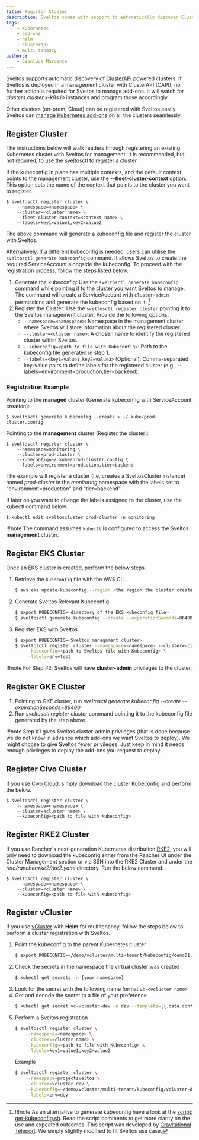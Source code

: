 ```yaml
---
title: Register Cluster
description: Sveltos comes with support to automatically discover ClusterAPI powered clusters. Any other cluster (GKE for instance) can easily be registered with Sveltos.
tags:
    - Kubernetes
    - add-ons
    - helm
    - clusterapi
    - multi-tenancy
authors:
    - Gianluca Mardente
---
```

Sveltos supports automatic discovery of [ClusterAPI](https://github.com/kubernetes-sigs/cluster-api) powered clusters. If Sveltos is deployed in a management cluster with ClusterAPI (CAPI), no further action is required for Sveltos to manage add-ons. It will watch for *clusters.cluster.x-k8s.io* instances and program those accordingly.

Other clusters (on-prem, Cloud) can be registered with Sveltos easily. Sveltos can [manage Kubernetes add-ons](../addons/addons.md) on all the clusters seamlessly.

## Register Cluster

The instructions below will walk readers through registering an existing Kubernetes cluster with Sveltos for management. It is recommended, but not required, to use the [sveltosctl](https://github.com/projectsveltos/sveltosctl "Sveltos CLI") to register a cluster.

If the kubeconfig in place has multiple contexts, and the default context points to the management cluster, use the __--fleet-cluster-context__ option. This option sets the name of the context that points to the cluster you want to register.

```
$ sveltosctl register cluster \
    --namespace=<namespace> \
    --cluster=<cluster name> \
    --fleet-cluster-context=<context name> \
    --labels=key1=value1,key2=value2
```

The above command will generate a kubeconfig file and register the cluster with Sveltos.

Alternatively, if a different kubeconfig is needed, users can utilise the `sveltosctl generate kubeconfig` command. It allows Sveltos to create the required ServiceAccount alongside the kubeconfig. To proceed with the registration process, follow the steps listed below.

1. Generate the kubeconfig: Use the `sveltosctl generate kubeconfig` command while pointing it to the cluster you want Sveltos to manage. The command will create a ServiceAccount with `cluster-admin` permissions and generate the kubeconfig based on it. [^1]
1. Register the Cluster: Use the `sveltosctl register cluster` pointing it to the Sveltos management cluster. Provide the following options:
    - `--namespace=<namespace>`: Namespace in the management cluster where Sveltos will store information about the registered cluster.
    - `--cluster=<cluster name>`: A chosen name to identify the registered cluster within Sveltos.
    - `--kubeconfig=<path to file with Kubeconfig>`: Path to the kubeconfig file generated in step 1.
    - `--labels=<key1=value1,key2=value2>` (Optional): Comma-separated key-value pairs to define labels for the registered cluster (e.g., --labels=environment=production,tier=backend).


### Registration Example

Pointing to the **managed** cluster (Generate kubeconfig with ServiceAccount creation):

```$ sveltosctl generate kubeconfig --create > ~/.kube/prod-cluster.config```

Pointing to the **management** cluster (Register the cluster):

```
$ sveltosctl register cluster \
    --namespace=monitoring \
    --cluster=prod-cluster \
    --kubeconfig=~/.kube/prod-cluster.config \
    --labels=environment=production,tier=backend
```

The example will register a cluster (i.e, creates a SveltosCluster instance) named *prod-cluster* in the *monitoring* namespace with the labels set to "environment=production" and "tier=backend".

If later on you want to change the labels assigned to the cluster, use the kubectl command below.

```$ kubectl edit sveltoscluster prod-cluster -n monitoring``` 

!!!note
    The command assumes `kubectl` is configured to access the Sveltos **management** cluster.

## Register EKS Cluster
Once an EKS cluster is created, perform the below steps. 

1. Retrieve the `kubeconfig` file with the AWS CLI.

    ```bash
    $ aws eks update-kubeconfig --region <the region the cluster created> --name <the name of the cluster>
    ```

1. Generate Sveltos Relevant Kubeconfig
    ```bash
    $ export KUBECONFIG=<directory of the EKS kubeconfig file>
    $ sveltosctl generate kubeconfig --create --expirationSeconds=86400 > eks_kubeconfig.yaml
    ```
1. Register EKS with Sveltos

    ```bash
    $ export KUBECONFIG=<Sveltos managament cluster>
    $ sveltosctl register cluster --namespace=<namespace> --cluster=<cluster name> \
        --kubeconfig=<path to Sveltos file with Kubeconfig> \
        --labels=env=test
    ```

!!!note
    For Step #2, Sveltos will have **cluster-admin** privileges to the cluster.

## Register GKE Cluster
1. Pointing to GKE cluster, run *sveltosctl generate kubeconfig --create --expirationSeconds=86400*
1. Run *sveltosctl register cluster* command pointing it to the kubeconfig file generated by the step above.

!!!note
    Step #1 gives Sveltos cluster-admin privileges (that is done because we do not know in advance which add-ons we want Sveltos to deploy). We might choose to give Sveltos fewer privileges. Just keep in mind it needs enough privileges to deploy the add-ons you request to deploy.

## Register Civo Cluster
If you use [Civo Cloud](https://www.civo.com), simply download the cluster Kubeconfig and perform the below.

```
$ sveltosctl register cluster \
    --namespace=<namespace> \
    --cluster=<cluster name> \
    --kubeconfig=<path to file with Kubeconfig>
```

## Register RKE2 Cluster
If you use Rancher's next-generation Kubernetes distribution [RKE2](https://docs.rke2.io/), you will only need to download the kubeconfig either from the Rancher UI under the Cluster Management section or via SSH into the RKE2 Cluster and under the */etc/rancher/rke2/rke2.yaml* directory. Run the below command.

```
$ sveltosctl register cluster \
    --namespace=<namespace> \
    --cluster=<cluster name> \
    --kubeconfig=<path to file with Kubeconfig>
```

## Register vCluster
If you use [vCluster](https://www.vcluster.com/) with **Helm** for multitenancy, follow the steps below to perform a cluster registration with Sveltos.

1. Point the kubeconfig to the parent Kubernetes cluster
    ```bash
    $ export KUBECONFIG=~/demo/vcluster/multi-tenant/kubeconfig/demo01.yaml
    ```
1. Check the secrets in the namespace the virtual cluster was created
    ```bash
    $ kubectl get secrets -n {your namespace}
    ```
1. Look for the secret with the following name format `vc-<vcluster name>`
1. Get and decode the secret to a file of your preference
    ```bash
    $ kubectl get secret vc-vcluster-dev -n dev --template={{.data.config}} | base64 -d > ~/demo/vcluster/multi-tenant/kubeconfig/vcluster-dev.yaml
    ```
1. Perform a Sveltos registration
    ```bash
    $ sveltosctl register cluster \
        --namespace=<namespace> \
        --cluster=<cluster name> \
        --kubeconfig=<path to file with Kubeconfig> \
        --labels=key1=value1,key2=value2
    ```
    Example
    ```bash
    $ sveltosctl register cluster \
        --namespace=projectsveltos \
        --cluster=vcluster-dev \
        --kubeconfig=~/demo/vcluster/multi-tenant/kubeconfig/vcluster-dev.yaml \
        --labels=env=dev
    ```

[^1]: !!!note
        As an alternative to generate kubeconfig have a look at the [script: get-kubeconfig.sh](https://raw.githubusercontent.com/gianlucam76/scripts/master/get-kubeconfig.sh). Read the script comments to get more clarity on the use and expected outcomes. This script was developed by [Gravitational Teleport](https://github.com/gravitational/teleport/blob/master/examples/k8s-auth/get-kubeconfig.sh). We simply slightly modified to fit Sveltos use case.
